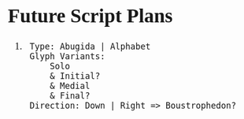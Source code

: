 <style>
	body {
		font: 20px Verdana;
	}
</style>
<!--# Unnamed Abugida
## `IPA`
![ipa page.png](site/png/ipa/page.png)
## `IVLIVS CAESAR`
![ivlivs caesar page-1.png](site/png/ivlivs-caesar/page-1.png)
![ivlivs caesar page-2.png](site/png/ivlivs-caesar/page-2.png)
![ivlivs caesar page-3.png](site/png/ivlivs-caesar/page-3.png)-->
# Future Script Plans
1. ```
	Type: Abugida | Alphabet
	Glyph Variants:
		Solo
		& Initial?
		& Medial
		& Final?
	Direction: Down | Right => Boustrophedon?
	```